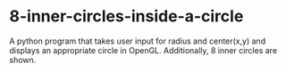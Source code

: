 # 8-inner-circles-inside-a-circle
A python program that takes user input for radius and center(x,y) and displays an appropriate circle in OpenGL. Additionally, 8 inner circles are shown.
